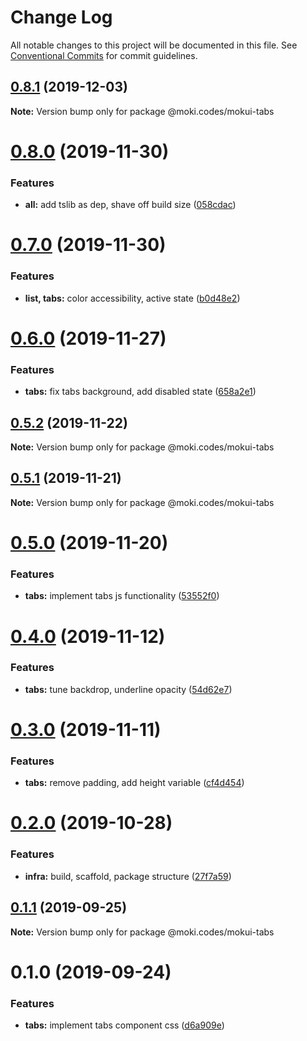 # Change Log

All notable changes to this project will be documented in this file.
See [Conventional Commits](https://conventionalcommits.org) for commit guidelines.

## [0.8.1](https://github.com/moki/mokui/compare/@moki.codes/mokui-tabs@0.8.0...@moki.codes/mokui-tabs@0.8.1) (2019-12-03)

**Note:** Version bump only for package @moki.codes/mokui-tabs





# [0.8.0](https://github.com/moki/mokui/compare/@moki.codes/mokui-tabs@0.7.0...@moki.codes/mokui-tabs@0.8.0) (2019-11-30)


### Features

* **all:** add tslib as dep, shave off build size ([058cdac](https://github.com/moki/mokui/commit/058cdac5f625b4ac346a28b6c12e0a3998599f0f))





# [0.7.0](https://github.com/moki/mokui/compare/@moki.codes/mokui-tabs@0.6.0...@moki.codes/mokui-tabs@0.7.0) (2019-11-30)


### Features

* **list, tabs:** color accessibility, active state ([b0d48e2](https://github.com/moki/mokui/commit/b0d48e229ca0d96e583dd52832ff7c1057c4b0cf))





# [0.6.0](https://github.com/moki/mokui/compare/@moki.codes/mokui-tabs@0.5.2...@moki.codes/mokui-tabs@0.6.0) (2019-11-27)


### Features

* **tabs:** fix tabs background, add disabled state ([658a2e1](https://github.com/moki/mokui/commit/658a2e19b7f2bde40f1604b12cd1b3efaaaa6bd4))





## [0.5.2](https://github.com/moki/mokui/compare/@moki.codes/mokui-tabs@0.5.1...@moki.codes/mokui-tabs@0.5.2) (2019-11-22)

**Note:** Version bump only for package @moki.codes/mokui-tabs





## [0.5.1](https://github.com/moki/mokui/compare/@moki.codes/mokui-tabs@0.5.0...@moki.codes/mokui-tabs@0.5.1) (2019-11-21)

**Note:** Version bump only for package @moki.codes/mokui-tabs





# [0.5.0](https://github.com/moki/mokui/compare/@moki.codes/mokui-tabs@0.4.0...@moki.codes/mokui-tabs@0.5.0) (2019-11-20)


### Features

* **tabs:** implement tabs js functionality ([53552f0](https://github.com/moki/mokui/commit/53552f032dd29dc020bf030e0c8fe70bdfbba8a0))





# [0.4.0](https://github.com/moki/mokui/compare/@moki.codes/mokui-tabs@0.3.0...@moki.codes/mokui-tabs@0.4.0) (2019-11-12)


### Features

* **tabs:** tune backdrop, underline opacity ([54d62e7](https://github.com/moki/mokui/commit/54d62e7))





# [0.3.0](https://github.com/moki/mokui/compare/@moki.codes/mokui-tabs@0.2.0...@moki.codes/mokui-tabs@0.3.0) (2019-11-11)


### Features

* **tabs:** remove padding, add height variable ([cf4d454](https://github.com/moki/mokui/commit/cf4d454))





# [0.2.0](https://github.com/moki/mokui/compare/@moki.codes/mokui-tabs@0.1.1...@moki.codes/mokui-tabs@0.2.0) (2019-10-28)


### Features

* **infra:** build, scaffold, package structure ([27f7a59](https://github.com/moki/mokui/commit/27f7a59))





## [0.1.1](https://github.com/moki/mokui/compare/@moki.codes/mokui-tabs@0.1.0...@moki.codes/mokui-tabs@0.1.1) (2019-09-25)

**Note:** Version bump only for package @moki.codes/mokui-tabs





# 0.1.0 (2019-09-24)


### Features

* **tabs:** implement tabs component css ([d6a909e](https://github.com/moki/mokui/commit/d6a909e))
